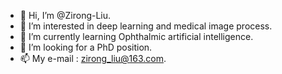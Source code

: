 - 👋 Hi, I’m @Zirong-Liu.
- 👀 I’m interested in deep learning and medical image process.
- 🌱 I’m currently learning Ophthalmic artificial intelligence.
- 💞️ I’m looking for a PhD position.
- 📫 My e-mail : zirong_liu@163.com.

<!---
ZRong-Liu/ZRong-Liu is a ✨ special ✨ repository because its `README.md` (this file) appears on your GitHub profile.
You can click the Preview link to take a look at your changes.
--->
